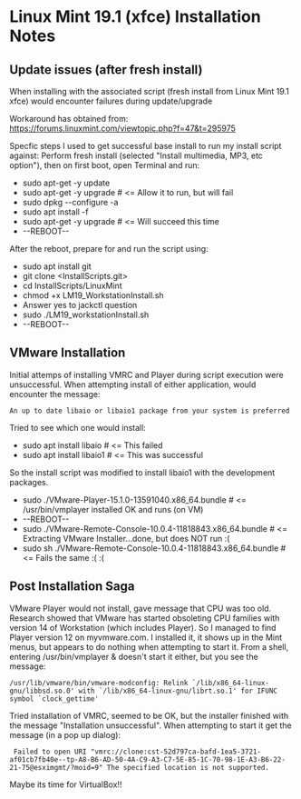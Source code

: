 # Linux Mint 19.1 (xfce) Installation Notes

## Update issues (after fresh install)
When installing with the associated script (fresh install from Linux Mint 19.1 xfce)
would encounter failures during update/upgrade

Workaround has obtained from:
https://forums.linuxmint.com/viewtopic.php?f=47&t=295975

Specfic steps I used to get successful base install to run my install script against:
Perform fresh install (selected "Install multimedia, MP3, etc option"), then on first boot, open Terminal and run:

* sudo apt-get -y update
* sudo apt-get -y upgrade # <= Allow it to run, but will fail
* sudo dpkg --configure -a
* sudo apt install -f
* sudo apt-get -y upgrade # <= Will succeed this time
* --REBOOT--

After the reboot, prepare for and run the script using:

* sudo apt install git
* git clone <InstallScripts.git>
* cd InstallScripts/LinuxMint
* chmod +x LM19_WorkstationInstall.sh
* Answer yes to jackctl question
* sudo ./LM19_workstationInstall.sh
* --REBOOT--

## VMware Installation

Initial attemps of installing VMRC and Player during script execution were unsuccessful.  When attempting install of either application, would encounter the message:

```An up to date libaio or libaio1 package from your system is preferred```

Tried to see which one would install:

* sudo apt install libaio  # <= This failed
* sudo apt install libaio1 # <= This was successful

So the install script was modified to install libaio1 with the development packages.

* sudo ./VMware-Player-15.1.0-13591040.x86_64.bundle # <= /usr/bin/vmplayer installed OK and runs (on VM)
* --REBOOT--
* sudo ./VMware-Remote-Console-10.0.4-11818843.x86_64.bundle # <= Extracting VMware Installer...done, but does NOT run :(
* sudo sh ./VMware-Remote-Console-10.0.4-11818843.x86_64.bundle # <= Fails the same :(  :(

## Post Installation Saga

VMware Player would not install, gave message that CPU was too old.  Research showed that VMware has started obsoleting CPU families with version 14 of Workstation (which includes Player).  So I managed to find Player version 12 on myvmware.com.  I installed it, it shows up in the Mint menus, but appears to do nothing when attempting to start it.  From a shell, entering /usr/bin/vmplayer & doesn't start it either, but you see the message:

```/usr/lib/vmware/bin/vmware-modconfig: Relink `/lib/x86_64-linux-gnu/libbsd.so.0' with `/lib/x86_64-linux-gnu/librt.so.1' for IFUNC symbol `clock_gettime'```

Tried installation of VMRC, seemed to be OK, but the installer finished with the message "Installation unsuccessful".  When attempting to start it get the message (in a pop up dialog):

``` Failed to open URI "vmrc://clone:cst-52d797ca-bafd-1ea5-3721-af01cb7fb40e--tp-A8-B6-AD-50-4A-C9-A3-C7-5E-85-1C-70-98-1E-A3-B6-22-21-75@esximgmt/?moid=9" The specified location is not supported.```

Maybe its time for VirtualBox!!






